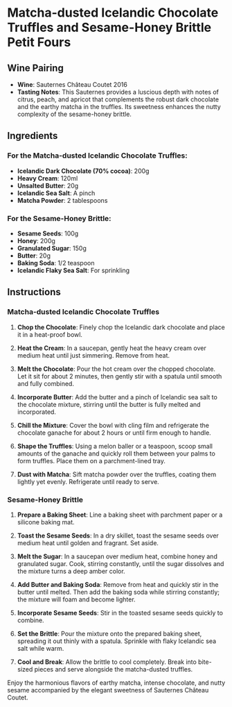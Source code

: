# Matcha-dusted Icelandic Chocolate Truffles and Sesame-Honey Brittle Petit Fours

## Wine Pairing
- **Wine**: Sauternes Château Coutet 2016
- **Tasting Notes**: This Sauternes provides a luscious depth with notes of citrus, peach, and apricot that complements the robust dark chocolate and the earthy matcha in the truffles. Its sweetness enhances the nutty complexity of the sesame-honey brittle.

## Ingredients

### For the Matcha-dusted Icelandic Chocolate Truffles:
- **Icelandic Dark Chocolate (70% cocoa)**: 200g
- **Heavy Cream**: 120ml
- **Unsalted Butter**: 20g
- **Icelandic Sea Salt**: A pinch
- **Matcha Powder**: 2 tablespoons

### For the Sesame-Honey Brittle:
- **Sesame Seeds**: 100g
- **Honey**: 200g
- **Granulated Sugar**: 150g
- **Butter**: 20g
- **Baking Soda**: 1/2 teaspoon
- **Icelandic Flaky Sea Salt**: For sprinkling

## Instructions

### Matcha-dusted Icelandic Chocolate Truffles
1. **Chop the Chocolate**: Finely chop the Icelandic dark chocolate and place it in a heat-proof bowl.

2. **Heat the Cream**: In a saucepan, gently heat the heavy cream over medium heat until just simmering. Remove from heat.

3. **Melt the Chocolate**: Pour the hot cream over the chopped chocolate. Let it sit for about 2 minutes, then gently stir with a spatula until smooth and fully combined.

4. **Incorporate Butter**: Add the butter and a pinch of Icelandic sea salt to the chocolate mixture, stirring until the butter is fully melted and incorporated.

5. **Chill the Mixture**: Cover the bowl with cling film and refrigerate the chocolate ganache for about 2 hours or until firm enough to handle.

6. **Shape the Truffles**: Using a melon baller or a teaspoon, scoop small amounts of the ganache and quickly roll them between your palms to form truffles. Place them on a parchment-lined tray.

7. **Dust with Matcha**: Sift matcha powder over the truffles, coating them lightly yet evenly. Refrigerate until ready to serve.

### Sesame-Honey Brittle
1. **Prepare a Baking Sheet**: Line a baking sheet with parchment paper or a silicone baking mat.

2. **Toast the Sesame Seeds**: In a dry skillet, toast the sesame seeds over medium heat until golden and fragrant. Set aside.

3. **Melt the Sugar**: In a saucepan over medium heat, combine honey and granulated sugar. Cook, stirring constantly, until the sugar dissolves and the mixture turns a deep amber color.

4. **Add Butter and Baking Soda**: Remove from heat and quickly stir in the butter until melted. Then add the baking soda while stirring constantly; the mixture will foam and become lighter.

5. **Incorporate Sesame Seeds**: Stir in the toasted sesame seeds quickly to combine.

6. **Set the Brittle**: Pour the mixture onto the prepared baking sheet, spreading it out thinly with a spatula. Sprinkle with flaky Icelandic sea salt while warm.

7. **Cool and Break**: Allow the brittle to cool completely. Break into bite-sized pieces and serve alongside the matcha-dusted truffles.

Enjoy the harmonious flavors of earthy matcha, intense chocolate, and nutty sesame accompanied by the elegant sweetness of Sauternes Château Coutet.